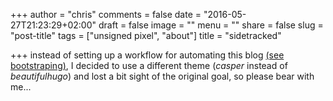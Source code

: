+++
author = "chris"
comments = false
date = "2016-05-27T21:23:29+02:00"
draft = false
image = ""
menu = ""
share = false
slug = "post-title"
tags = ["unsigned pixel", "about"]
title = "sidetracked"

+++
instead of setting up a workflow for automating this blog [(see bootstraping)](../bootstrapping), I decided to use a different theme (_casper_ instead of _beautifulhugo_) and lost a bit sight of the original goal, so please bear with me... 

